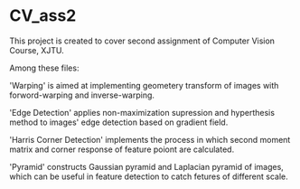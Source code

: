 # CV_ass2
This project is created to cover second assignment of Computer Vision Course, XJTU.


Among these files: 


  'Warping' is aimed at implementing geometery transform of images with forword-warping and inverse-warping.
  
  
  'Edge Detection' applies non-maximization supression and hyperthesis method to images' edge detection based on gradient field.
  
  
  'Harris Corner Detection' implements the process in which second moment matrix and corner response of feature poiont are calculated.
  
  
  'Pyramid' constructs Gaussian pyramid and Laplacian pyramid of images, which can be useful in feature detection to catch fetures of different scale.

